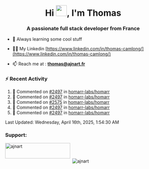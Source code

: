 <h1 align="center">Hi <img height="35px" src="https://raw.githubusercontent.com/MartinHeinz/MartinHeinz/master/wave.gif" width="35px"/>, I'm Thomas</h1>
<h3 align="center">A passionate full stack developer from France</h3>

- 🌱 Always learning some cool stuff 

- 👨‍💻 My Linkedin [https://www.linkedin.com/in/thomas-camlong/](https://www.linkedin.com/in/thomas-camlong/)

- 📫 Reach me at : **thomas@ajnart.fr**

### :zap: Recent Activity

<!--RECENT_ACTIVITY:start-->
1. 💬 Commented on [#2497](https://github.com/homarr-labs/homarr/pull/2497#issuecomment-2806654073) in [homarr-labs/homarr](https://github.com/homarr-labs/homarr)<br>
2. 💬 Commented on [#2497](https://github.com/homarr-labs/homarr/pull/2497#issuecomment-2806638306) in [homarr-labs/homarr](https://github.com/homarr-labs/homarr)<br>
3. 💬 Commented on [#2575](https://github.com/homarr-labs/homarr/pull/2575#issuecomment-2804531287) in [homarr-labs/homarr](https://github.com/homarr-labs/homarr)<br>
4. 💬 Commented on [#2497](https://github.com/homarr-labs/homarr/pull/2497#issuecomment-2804495267) in [homarr-labs/homarr](https://github.com/homarr-labs/homarr)<br>
5. 💬 Commented on [#2497](https://github.com/homarr-labs/homarr/pull/2497#discussion_r2044134072) in [homarr-labs/homarr](https://github.com/homarr-labs/homarr)<br>
<!--RECENT_ACTIVITY:end-->

<!--RECENT_ACTIVITY:last_update-->
Last Updated: Wednesday, April 16th, 2025, 1:54:30 AM
<!--RECENT_ACTIVITY:last_update_end-->
<h3 align="left">Support:</h3>
<p><a href="https://ko-fi.com/ajnart"> <img align="left" src="https://cdn.ko-fi.com/cdn/kofi3.png?v=3" height="50" width="210" alt="ajnart" /></a></p><br><br>

<p>&nbsp;<img align="center" src="https://github-readme-stats.vercel.app/api?username=ajnart&show_icons=true&theme=tokyonight&locale=en" alt="ajnart" /></p>
